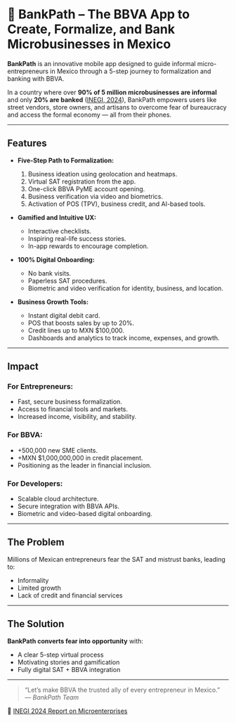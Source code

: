 # 🏦 BankPath – The BBVA App to Create, Formalize, and Bank Microbusinesses in Mexico

**BankPath** is an innovative mobile app designed to guide informal micro-entrepreneurs in Mexico through a 5-step journey to formalization and banking with BBVA.

In a country where over **90% of 5 million microbusinesses are informal** and only **20% are banked** ([INEGI, 2024](https://www.inegi.org.mx/contenidos/saladeprensa/aproposito/2024/EAP_MIPYMES24.pdf)), BankPath empowers users like street vendors, store owners, and artisans to overcome fear of bureaucracy and access the formal economy — all from their phones.

---

## Features

- **Five-Step Path to Formalization:**
  1. Business ideation using geolocation and heatmaps.
  2. Virtual SAT registration from the app.
  3. One-click BBVA PyME account opening.
  4. Business verification via video and biometrics.
  5. Activation of POS (TPV), business credit, and AI-based tools.

- **Gamified and Intuitive UX:**
  - Interactive checklists.
  - Inspiring real-life success stories.
  - In-app rewards to encourage completion.

- **100% Digital Onboarding:**
  - No bank visits.
  - Paperless SAT procedures.
  - Biometric and video verification for identity, business, and location.

- **Business Growth Tools:**
  - Instant digital debit card.
  - POS that boosts sales by up to 20%.
  - Credit lines up to MXN $100,000.
  - Dashboards and analytics to track income, expenses, and growth.

---

##  Impact

###  For Entrepreneurs:
- Fast, secure business formalization.
- Access to financial tools and markets.
- Increased income, visibility, and stability.

###  For BBVA:
- +500,000 new SME clients.
- +MXN $1,000,000,000 in credit placement.
- Positioning as the leader in financial inclusion.

### For Developers:
- Scalable cloud architecture.
- Secure integration with BBVA APIs.
- Biometric and video-based digital onboarding.

---

## The Problem

Millions of Mexican entrepreneurs fear the SAT and mistrust banks, leading to:
- Informality
- Limited growth
- Lack of credit and financial services

---

##  The Solution

**BankPath converts fear into opportunity** with:
- A clear 5-step virtual process
- Motivating stories and gamification
- Fully digital SAT + BBVA integration

---

> “Let’s make BBVA the trusted ally of every entrepreneur in Mexico.”  
> — *BankPath Team*

📎 [INEGI 2024 Report on Microenterprises](https://www.inegi.org.mx/contenidos/saladeprensa/aproposito/2024/EAP_MIPYMES24.pdf)

